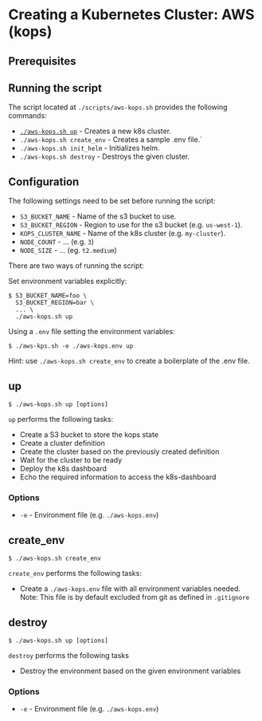 # Creating a Kubernetes Cluster: AWS (kops)

## Prerequisites

## Running the script

The script located at `./scripts/aws-kops.sh` provides the following commands:

- [`./aws-kops.sh up`](#up) - Creates a new k8s cluster.  
- `./aws-kops.sh create_env` - Creates a sample .env file.`  
- `./aws-kops.sh init_helm` - Initializes helm.  
- `./aws-kops.sh destroy` - Destroys the given cluster.  

## Configuration

The following settings need to be set before running the script:

- `S3_BUCKET_NAME` - Name of the s3 bucket to use.
- `S3_BUCKET_REGION` - Region to use for the s3 bucket (e.g. `us-west-1`).
- `KOPS_CLUSTER_NAME` - Name of the k8s cluster (e.g. `my-cluster`).
- `NODE_COUNT` - ... (e.g. `3`)
- `NODE_SIZE` - ... (eg. `t2.medium`)

There are two ways of running the script:

Set environment variables explicitly:

```
$ S3_BUCKET_NAME=foo \
  S3_BUCKET_REGION=bar \
  ... \
  ./aws-kops.sh up
```

Using a `.env` file setting the environment variables:

```
$ ./aws-kps.sh -e ./aws-kops.env up
```

Hint: use `./aws-kops.sh create_env` to create a boilerplate of the .env file.


## up

```shell
$ ./aws-kops.sh up [options]
```

`up` performs the following tasks:

- Create a S3 bucket to store the kops state
- Create a cluster definition
- Create the cluster based on the previously created definition
- Wait for the cluster to be ready
- Deploy the k8s dashboard
- Echo the required information to access the k8s-dashboard

### Options

- `-e` - Environment file (e.g. `./aws-kops.env`)

## create_env

```shell
$ ./aws-kops.sh create_env
```

`create_env` performs the following tasks:

- Create a `./aws-kops.env` file with all environment variables needed.
  Note: This file is by default excluded from git as defined in `.gitignore`

## destroy

```shell
$ ./aws-kops.sh up [options]
```

`destroy` performs the following tasks

- Destroy the environment based on the given environment variables

### Options

- `-e` - Environment file (e.g. `./aws-kops.env`)
